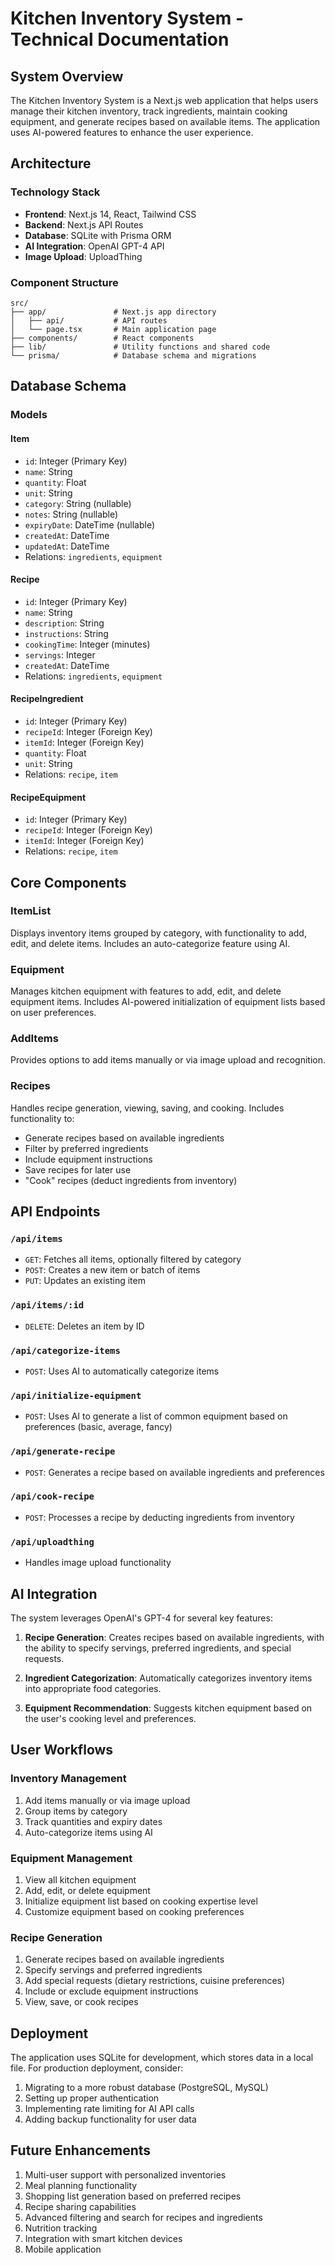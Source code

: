 # Kitchen Inventory System - Technical Documentation

## System Overview

The Kitchen Inventory System is a Next.js web application that helps users manage their kitchen inventory, track ingredients, maintain cooking equipment, and generate recipes based on available items. The application uses AI-powered features to enhance the user experience.

## Architecture

### Technology Stack

- **Frontend**: Next.js 14, React, Tailwind CSS
- **Backend**: Next.js API Routes
- **Database**: SQLite with Prisma ORM
- **AI Integration**: OpenAI GPT-4 API
- **Image Upload**: UploadThing

### Component Structure

```
src/
├── app/               # Next.js app directory
│   ├── api/           # API routes
│   └── page.tsx       # Main application page
├── components/        # React components
├── lib/               # Utility functions and shared code
└── prisma/            # Database schema and migrations
```

## Database Schema

### Models

#### Item
- `id`: Integer (Primary Key)
- `name`: String
- `quantity`: Float
- `unit`: String
- `category`: String (nullable)
- `notes`: String (nullable)
- `expiryDate`: DateTime (nullable)
- `createdAt`: DateTime
- `updatedAt`: DateTime
- Relations: `ingredients`, `equipment`

#### Recipe
- `id`: Integer (Primary Key)
- `name`: String
- `description`: String
- `instructions`: String
- `cookingTime`: Integer (minutes)
- `servings`: Integer
- `createdAt`: DateTime
- Relations: `ingredients`, `equipment`

#### RecipeIngredient
- `id`: Integer (Primary Key)
- `recipeId`: Integer (Foreign Key)
- `itemId`: Integer (Foreign Key)
- `quantity`: Float
- `unit`: String
- Relations: `recipe`, `item`

#### RecipeEquipment
- `id`: Integer (Primary Key)
- `recipeId`: Integer (Foreign Key)
- `itemId`: Integer (Foreign Key)
- Relations: `recipe`, `item`

## Core Components

### ItemList
Displays inventory items grouped by category, with functionality to add, edit, and delete items. Includes an auto-categorize feature using AI.

### Equipment
Manages kitchen equipment with features to add, edit, and delete equipment items. Includes AI-powered initialization of equipment lists based on user preferences.

### AddItems
Provides options to add items manually or via image upload and recognition.

### Recipes
Handles recipe generation, viewing, saving, and cooking. Includes functionality to:
- Generate recipes based on available ingredients
- Filter by preferred ingredients
- Include equipment instructions
- Save recipes for later use
- "Cook" recipes (deduct ingredients from inventory)

## API Endpoints

### `/api/items`
- `GET`: Fetches all items, optionally filtered by category
- `POST`: Creates a new item or batch of items
- `PUT`: Updates an existing item

### `/api/items/:id`
- `DELETE`: Deletes an item by ID

### `/api/categorize-items`
- `POST`: Uses AI to automatically categorize items

### `/api/initialize-equipment`
- `POST`: Uses AI to generate a list of common equipment based on preferences (basic, average, fancy)

### `/api/generate-recipe`
- `POST`: Generates a recipe based on available ingredients and preferences

### `/api/cook-recipe`
- `POST`: Processes a recipe by deducting ingredients from inventory

### `/api/uploadthing`
- Handles image upload functionality

## AI Integration

The system leverages OpenAI's GPT-4 for several key features:

1. **Recipe Generation**: Creates recipes based on available ingredients, with the ability to specify servings, preferred ingredients, and special requests.

2. **Ingredient Categorization**: Automatically categorizes inventory items into appropriate food categories.

3. **Equipment Recommendation**: Suggests kitchen equipment based on the user's cooking level and preferences.

## User Workflows

### Inventory Management
1. Add items manually or via image upload
2. Group items by category
3. Track quantities and expiry dates
4. Auto-categorize items using AI

### Equipment Management
1. View all kitchen equipment
2. Add, edit, or delete equipment
3. Initialize equipment list based on cooking expertise level
4. Customize equipment based on cooking preferences

### Recipe Generation
1. Generate recipes based on available ingredients
2. Specify servings and preferred ingredients
3. Add special requests (dietary restrictions, cuisine preferences)
4. Include or exclude equipment instructions
5. View, save, or cook recipes

## Deployment

The application uses SQLite for development, which stores data in a local file. For production deployment, consider:

1. Migrating to a more robust database (PostgreSQL, MySQL)
2. Setting up proper authentication
3. Implementing rate limiting for AI API calls
4. Adding backup functionality for user data

## Future Enhancements

1. Multi-user support with personalized inventories
2. Meal planning functionality
3. Shopping list generation based on preferred recipes
4. Recipe sharing capabilities
5. Advanced filtering and search for recipes and ingredients
6. Nutrition tracking
7. Integration with smart kitchen devices
8. Mobile application 
